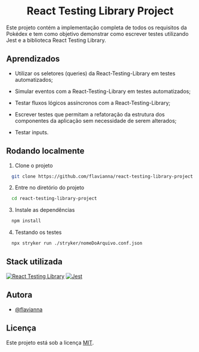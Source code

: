 <h1 align="center">React Testing Library Project </h1>

Este projeto contém a implementação completa de todos os requisitos da Pokédex e tem como objetivo demonstrar como escrever testes utilizando Jest e a biblioteca React Testing Library.


## Aprendizados


- Utilizar os seletores (queries) da React-Testing-Library em testes automatizados;

- Simular eventos com a React-Testing-Library em testes automatizados;

- Testar fluxos lógicos assíncronos com a React-Testing-Library;

- Escrever testes que permitam a refatoração da estrutura dos componentes da aplicação sem necessidade de serem alterados;

- Testar inputs.
## Rodando localmente

1. Clone o projeto

```bash
  git clone https://github.com/flavianna/react-testing-library-project.git
```

2. Entre no diretório do projeto

```bash
  cd react-testing-library-project
```

3. Instale as dependências

```bash
  npm install
```

4. Testando os testes

```bash
  npx stryker run ./stryker/nomeDoArquivo.conf.json
```


## Stack utilizada

[![React Testing Library](https://img.shields.io/badge/react--testing--library-11.2.6-blue)](https://testing-library.com/docs/react-testing-library/intro/)
[![Jest](https://img.shields.io/badge/jest-27.2.3-red)](https://jestjs.io/)

## Autora

- [@flavianna](https://www.github.com/flavianna)


## Licença

Este projeto está sob a licença [MIT](https://choosealicense.com/licenses/mit/).

